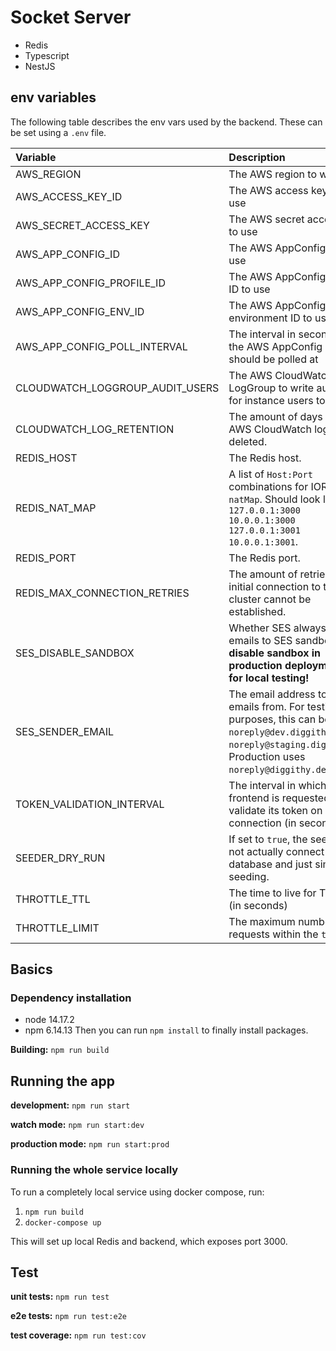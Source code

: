 # Socket Server

-   Redis
-   Typescript
-   NestJS

## env variables

The following table describes the env vars used by the backend.
These can be set using a `.env` file.

| Variable                        | Description                                                                                                                                                                 | Required |  Default  |
| :------------------------------ | :-------------------------------------------------------------------------------------------------------------------------------------------------------------------------- | :------: | :-------: |
| AWS_REGION                      | The AWS region to work in                                                                                                                                                   |   yes    |           |
| AWS_ACCESS_KEY_ID               | The AWS access key ID to use                                                                                                                                                |   yes    |           |
| AWS_SECRET_ACCESS_KEY           | The AWS secret access key to use                                                                                                                                            |   yes    |           |
| AWS_APP_CONFIG_ID               | The AWS AppConfig ID to use                                                                                                                                                 |    no    |           |
| AWS_APP_CONFIG_PROFILE_ID       | The AWS AppConfig profile ID to use                                                                                                                                         |    no    |           |
| AWS_APP_CONFIG_ENV_ID           | The AWS AppConfig environment ID to use                                                                                                                                     |    no    |           |
| AWS_APP_CONFIG_POLL_INTERVAL    | The interval in seconds that the AWS AppConfig data should be polled at                                                                                                     |    no    |    60     |
| CLOUDWATCH_LOGGROUP_AUDIT_USERS | The AWS CloudWatch LogGroup to write audit logs for instance users to.                                                                                                      |   yes    |           |
| CLOUDWATCH_LOG_RETENTION        | The amount of days until AWS CloudWatch logs are deleted.                                                                                                                   |    no    |     1     |
| REDIS_HOST                      | The Redis host.                                                                                                                                                             |    no    | localhost |
| REDIS_NAT_MAP                   | A list of `Host:Port` combinations for IORedis `natMap`. Should look like `127.0.0.1:3000 10.0.0.1:3000 127.0.0.1:3001 10.0.0.1:3001`.                                      |    no    |           |
| REDIS_PORT                      | The Redis port.                                                                                                                                                             |    no    |   6379    |
| REDIS_MAX_CONNECTION_RETRIES    | The amount of retries if the initial connection to the Redis cluster cannot be established.                                                                                 |    no    |     3     |
| SES_DISABLE_SANDBOX             | Whether SES always sends emails to SES sandbox. **Only disable sandbox in production deployment or for local testing!**                                                     |    no    |   false   |
| SES_SENDER_EMAIL                | The email address to send emails from. For testing purposes, this can be `noreply@dev.diggithy.de` or `noreply@staging.diggithy.de`. Production uses `noreply@diggithy.de`. |   yes    |           |
| TOKEN_VALIDATION_INTERVAL       | The interval in which the user frontend is requested to validate its token on a socket connection (in seconds)                                                              |    no    |    30     |
| SEEDER_DRY_RUN                  | If set to `true`, the seeder does not actually connect to a database and just simulates seeding.                                                                            |    no    |           |
| THROTTLE_TTL                    | The time to live for Throttle. (in seconds)                                                                                                                                 |    no    |     3     |
| THROTTLE_LIMIT                  | The maximum number of requests within the `ttl`.                                                                                                                            |    no    |    15     |

## Basics

### Dependency installation

-   node 14.17.2
-   npm 6.14.13
    Then you can run `npm install` to finally install packages.

**Building:** `npm run build`

## Running the app

**development:** `npm run start`

**watch mode:** `npm run start:dev`

**production mode:** `npm run start:prod`

### Running the whole service locally

To run a completely local service using docker compose, run:

1. `npm run build`
2. `docker-compose up`

This will set up local Redis and backend, which exposes port 3000.

## Test

**unit tests:** `npm run test`

**e2e tests:** `npm run test:e2e`

**test coverage:** `npm run test:cov`
